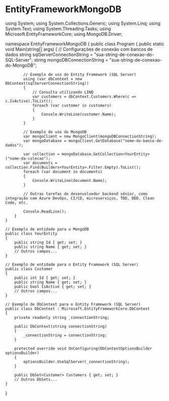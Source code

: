 # EntityFrameworkMongoDB

using System;
using System.Collections.Generic;
using System.Linq;
using System.Text;
using System.Threading.Tasks;
using Microsoft.EntityFrameworkCore;
using MongoDB.Driver;

namespace EntityFrameworkMongoDB
{
    public class Program
    {
        public static void Main(string[] args)
        {
           // Configurações de conexão com bancos de dados
            string sqlServerConnectionString = "sua-string-de-conexao-do-SQL-Server";
            string mongoDBConnectionString = "sua-string-de-conexao-do-MongoDB";

            // Exemplo de uso do Entity Framework (SQL Server)
            using (var dbContext = new DbContext(sqlServerConnectionString))
            {
                // Consulta utilizando LINQ
                var customers = dbContext.Customers.Where(c => c.IsActive).ToList();
                foreach (var customer in customers)
                {
                    Console.WriteLine(customer.Name);
                }
            }

            // Exemplo de uso do MongoDB
            var mongoClient = new MongoClient(mongoDBConnectionString);
            var mongoDatabase = mongoClient.GetDatabase("nome-do-banco-de-dados");

            var collection = mongoDatabase.GetCollection<YourEntity>("nome-da-colecao");
            var documents = collection.Find(Builders<YourEntity>.Filter.Empty).ToList();
            foreach (var document in documents)
            {
                Console.WriteLine(document.Name);
            }

            // Outras tarefas do desenvolvedor backend sênior, como integração com Azure DevOps, CI/CD, microserviços, TDD, DDD, Clean Code, etc.

            Console.ReadLine();
        }
    }

    // Exemplo de entidade para o MongoDB
    public class YourEntity
    {
        public string Id { get; set; }
        public string Name { get; set; }
        // Outros campos...
    }

    // Exemplo de entidade para o Entity Framework (SQL Server)
    public class Customer
    {
        public int Id { get; set; }
        public string Name { get; set; }
        public bool IsActive { get; set; }
        // Outros campos...
    }

    // Exemplo de DbContext para o Entity Framework (SQL Server)
    public class DbContext : Microsoft.EntityFrameworkCore.DbContext
    {
        private readonly string _connectionString;

        public DbContext(string connectionString)
        {
            _connectionString = connectionString;
        }

        protected override void OnConfiguring(DbContextOptionsBuilder optionsBuilder)
        {
            optionsBuilder.UseSqlServer(_connectionString);
        }

        public DbSet<Customer> Customers { get; set; }
        // Outros DbSets...
    }
}

